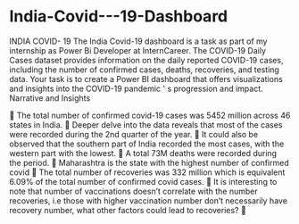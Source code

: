 # India-Covid---19-Dashboard
INDIA COVID- 19 
The India Covid-19 dashboard is a task as part of my internship as Power Bi Developer at InternCareer. 
The COVID-19 Daily Cases dataset provides information on the daily reported COVID-19 cases, including the number of confirmed cases, deaths, recoveries, and testing data. Your task is to create a Power BI dashboard that offers visualizations and insights into the COVID-19 pandemic ' s progression and impact.
Narrative and Insights 

	The total number of confirmed covid-19 cases was 5452 million across 46 states in India.
	Deeper delve into the data reveals that most of the cases were recorded during the 2nd quarter of the year.
	It could also be observed that the southern part of India recorded the most cases, with the western part with the lowest.
	A total 73M deaths were recorded during the period.
	Maharashtra is the state with the highest number of confirmed covid
	The total number of recoveries was 332 million which is equivalent 6.09% of the total number of confirmed covid cases.
	It is interesting to note that number of vaccinations doesn’t correlate with the number recoveries, i.e those with higher vaccination number don’t necessarily have recovery number, what other factors could lead to recoveries?
	
